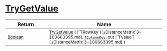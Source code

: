 # [TryGetValue](./DistanceMatrix`3-100663395.md)



| Return | Name | 
| --- | --- | 
| <sub>[Boolean](https://docs.microsoft.com/en-us/dotnet/api/System.Boolean)</sub><img width=200/>| <sub>[TryGetValue](./DistanceMatrix`3-100663395.md) ( [`TRowKey`](./DistanceMatrix`3-100663395.md), [`TColumnKey`](./DistanceMatrix`3-100663395.md), out [`TValue`](./DistanceMatrix`3-100663395.md) )</sub>| <br>


